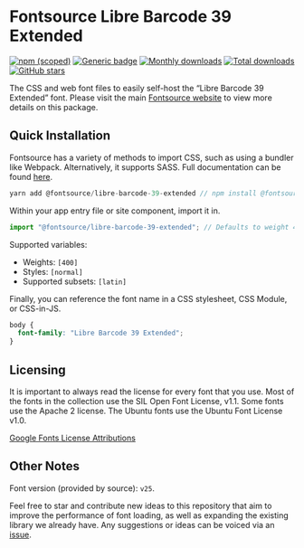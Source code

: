 # Fontsource Libre Barcode 39 Extended

[![npm (scoped)](https://img.shields.io/npm/v/@fontsource/libre-barcode-39-extended?color=brightgreen)](https://www.npmjs.com/package/@fontsource/libre-barcode-39-extended) [![Generic badge](https://img.shields.io/badge/fontsource-passing-brightgreen)](https://github.com/fontsource/fontsource) [![Monthly downloads](https://badgen.net/npm/dm/@fontsource/libre-barcode-39-extended)](https://github.com/fontsource/fontsource) [![Total downloads](https://badgen.net/npm/dt/@fontsource/libre-barcode-39-extended)](https://github.com/fontsource/fontsource) [![GitHub stars](https://img.shields.io/github/stars/fontsource/fontsource.svg?style=social&label=Star)](https://github.com/fontsource/fontsource/stargazers)

The CSS and web font files to easily self-host the “Libre Barcode 39 Extended” font. Please visit the main [Fontsource website](https://fontsource.org/fonts/libre-barcode-39-extended) to view more details on this package.

## Quick Installation

Fontsource has a variety of methods to import CSS, such as using a bundler like Webpack. Alternatively, it supports SASS. Full documentation can be found [here](https://fontsource.org/docs/introduction).

```javascript
yarn add @fontsource/libre-barcode-39-extended // npm install @fontsource/libre-barcode-39-extended
```

Within your app entry file or site component, import it in.

```javascript
import "@fontsource/libre-barcode-39-extended"; // Defaults to weight 400.
```

Supported variables:

- Weights: `[400]`
- Styles: `[normal]`
- Supported subsets: `[latin]`

Finally, you can reference the font name in a CSS stylesheet, CSS Module, or CSS-in-JS.

```css
body {
  font-family: "Libre Barcode 39 Extended";
}
```



## Licensing

It is important to always read the license for every font that you use.
Most of the fonts in the collection use the SIL Open Font License, v1.1. Some fonts use the Apache 2 license. The Ubuntu fonts use the Ubuntu Font License v1.0.

[Google Fonts License Attributions](https://fonts.google.com/attribution)

## Other Notes

Font version (provided by source): `v25`.

Feel free to star and contribute new ideas to this repository that aim to improve the performance of font loading, as well as expanding the existing library we already have. Any suggestions or ideas can be voiced via an [issue](https://github.com/fontsource/fontsource/issues).
